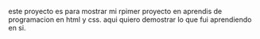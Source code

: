 este proyecto es para mostrar mi rpimer proyecto en aprendis de programacion en html y css. aqui quiero demostrar lo que fui aprendiendo en si.
